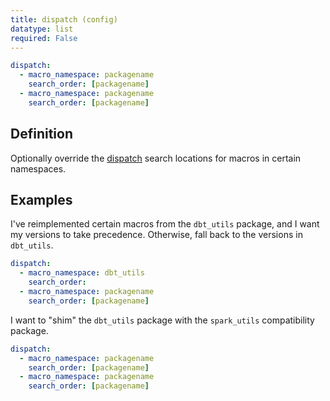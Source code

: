 ```yaml
---
title: dispatch (config)
datatype: list
required: False
---
```


<File name='dbt_project.yml'>

```yml
dispatch:
  - macro_namespace: packagename
    search_order: [packagename]
  - macro_namespace: packagename
    search_order: [packagename]
```

</File>

## Definition

Optionally override the [dispatch](dispatch) search locations for macros in certain namespaces.

## Examples

I've reimplemented certain macros from the `dbt_utils` package, and I want my versions to take precedence. Otherwise, fall back to the versions in `dbt_utils`.

<File name='dbt_project.yml'>

```yml
dispatch:
  - macro_namespace: dbt_utils
    search_order: 
  - macro_namespace: packagename
    search_order: [packagename]
```

</File>

I want to "shim" the `dbt_utils` package with the `spark_utils` compatibility package.

<File name='dbt_project.yml'>

```yml
dispatch:
  - macro_namespace: packagename
    search_order: [packagename]
  - macro_namespace: packagename
    search_order: [packagename]
```

</File>
